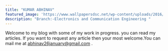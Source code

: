 ```yaml
---
title: "KUMAR ABHINAV"
featured_image: 'https://www.wallpapersdsc.net/wp-content/uploads/2016/09/Cape-Town-High-Quality-Wallpapers.jpg'
description: "Branch:-Electronics and Communication Engineering "
---
```

Welcome to my blog with some of my work in progress. you can read my articles. If you want to request any article then your most welcome.You can mail me at abhinav26january@gmail.com .
 
